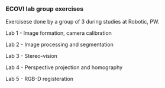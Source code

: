 ### ECOVI lab group exercises
Exercisese done by a group of 3 during studies at Robotic, PW.

Lab 1 - Image formation, camera calibration <br>

Lab 2 - Image processing and segmentation <br>

Lab 3 - Stereo-vision <br>

Lab 4 - Perspective projection and homography <br>

Lab 5 - RGB-D registeration <br>
